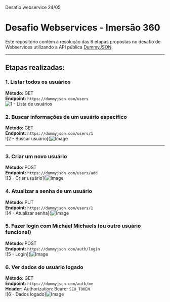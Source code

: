 Desafio webservice 24/05
# Desafio Webservices - Imersão 360

Este repositório contém a resolução das 6 etapas propostas no desafio de Webservices utilizando a API pública [DummyJSON](https://dummyjson.com/docs).

---

## Etapas realizadas:

### 1. Listar todos os usuários
**Método:** GET  
**Endpoint:** `https://dummyjson.com/users`  
![1 - Lista de usuários](https://github.com/user-attachments/assets/d4cd5510-7eab-4c35-9cb7-9eb22e029c51)

### 2. Buscar informações de um usuário específico
**Método:** GET  
**Endpoint:** `https://dummyjson.com/users/1`  
![2 - Buscar usuário](![Image](https://github.com/user-attachments/assets/ffbba638-9ed6-48bb-9471-a40626050915)

---

### 3. Criar um novo usuário
**Método:** POST  
**Endpoint:** `https://dummyjson.com/users/add`  
![3 - Criar usuário](![Image](https://github.com/user-attachments/assets/cca0e3aa-eaa5-4252-b911-8dd5367e763e)

### 4. Atualizar a senha de um usuário
**Método:** PUT  
**Endpoint:** `https://dummyjson.com/users/1`  
![4 - Atualizar senha](![Image](https://github.com/user-attachments/assets/a19e88b5-6b2f-4f38-b81c-2479de7616af)

### 5. Fazer login com Michael Michaels (ou outro usuário funcional)
**Método:** POST  
**Endpoint:** `https://dummyjson.com/auth/login`  
![5 - Login](![Image](https://github.com/user-attachments/assets/cf50134a-46b8-4dcc-abb7-798a473b5910)

### 6. Ver dados do usuário logado
**Método:** GET  
**Endpoint:** `https://dummyjson.com/auth/me`  
**Header:** Authorization: Bearer `SEU_TOKEN`  
![6 - Dados logado]![Image](https://github.com/user-attachments/assets/f50bfde2-3b44-41fa-adc6-9c7c141da4b3)
